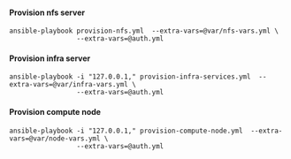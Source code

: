 #### Provision nfs server

```
ansible-playbook provision-nfs.yml  --extra-vars=@var/nfs-vars.yml \
                 --extra-vars=@auth.yml
```

#### Provision infra server

```
ansible-playbook -i "127.0.0.1," provision-infra-services.yml  --extra-vars=@var/infra-vars.yml \
                 --extra-vars=@auth.yml
```

#### Provision compute node

```
ansible-playbook -i "127.0.0.1," provision-compute-node.yml  --extra-vars=@var/node-vars.yml \
                 --extra-vars=@auth.yml
```
